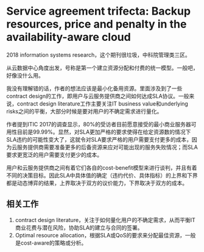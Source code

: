 # Service agreement trifecta: Backup resources, price and penalty in the availability-aware cloud

2018 information systems research，这个期刊很垃圾，中科院管理类三区。

从云数据中心角度出发，号称是第一个建立资源分配和付费的统一模型。一般吧，好像没什么用。

我没有理解错的话，作者的想法应该是最小化备用资源。里面涉及到了一些contract design的工作，即用户与云服务提供商之间如何达成SLA协议。一般来说，contract design literature工作主要关注IT business value和underlying risks之间的平衡，大部分时候是要对用户的不确定需求进行量化。

作者提到ITIC 2017的调查显示，80%的受访者目前愿意接受的最小商业服务器可用性目前是99.99%。显然，对SLA更加严格的要求使得在给定资源数的情况下SLA违约的可能性变大了，这就令对SLA要求严格的用户需要支付更多的成本，因为云服务提供商需要准备更多的后备资源来应对可能出现的服务失败情况；而SLA要求更宽泛的用户需要支付更少的成本。

用户和云服务提供商之间有着它们各自的cost-benefit模型来进行谈判，并且有着不同的决策目标。因此SLA中具体值的确定（违约代价、具体指标）的上界和下界都是动态博弈的结果，上界取决于双方的议价能力，下界取决于双方的成本。

## 相关工作

1. contract design literature，关注于如何量化用户的不确定需求，从而平衡IT商业花费与潜在风险，协助SLA的建立与合同的签署。
2. Optimal resource allocation，根据SLA或QoS的要求来分配最佳资源，一般是cost-aware的策略或分析。